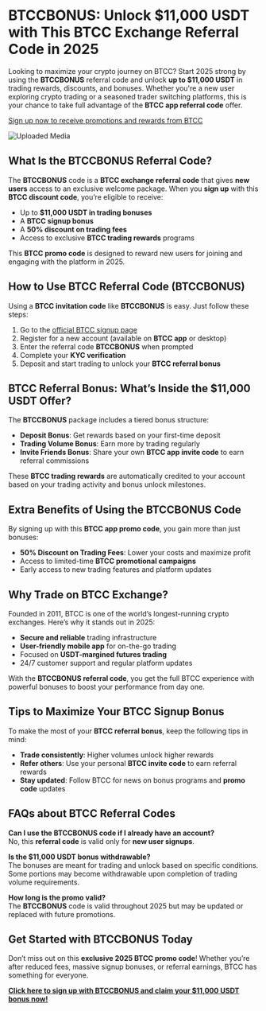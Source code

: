 <h1>BTCCBONUS: Unlock $11,000 USDT with This BTCC Exchange Referral Code in 2025</h1>
<p>Looking to maximize your crypto journey on BTCC? Start 2025 strong by using the <strong>BTCCBONUS</strong> referral code and unlock <strong>up to $11,000 USDT</strong> in trading rewards, discounts, and bonuses. Whether you're a new user exploring crypto trading or a seasoned trader switching platforms, this is your chance to take full advantage of the <strong>BTCC app referral code</strong> offer.</p>
<p><a href="https://partner.btcc.com/us/c/BTCCBONUS/9303" target="_blank">Sign up now to receive promotions and rewards from BTCC</a></p>
<img class="_1sjywpl0 bc5nci19k bc5nci4t0 bc5nci45b bc5nci4ow" alt="Uploaded Media" src="https://images.mirror-media.xyz/publication-images/fnEE2CLwyPt3H54inxWk7.png?height=960&amp;width=1920">
<h2>What Is the BTCCBONUS Referral Code?</h2>
<p>The <strong>BTCCBONUS</strong> code is a <strong>BTCC exchange referral code</strong> that gives <strong>new users</strong> access to an exclusive welcome package. When you <strong>sign up</strong> with this <strong>BTCC discount code</strong>, you’re eligible to receive:</p>
<ul>
<li>Up to <strong>$11,000 USDT in trading bonuses</strong></li>
<li>A <strong>BTCC signup bonus</strong></li>
<li>A <strong>50% discount on trading fees</strong></li>
<li>Access to exclusive <strong>BTCC trading rewards</strong> programs</li>
</ul>
<p>This <strong>BTCC promo code</strong> is designed to reward new users for joining and engaging with the platform in 2025.</p>

<h2>How to Use BTCC Referral Code (BTCCBONUS)</h2>
<p>Using a <strong>BTCC invitation code</strong> like <strong>BTCCBONUS</strong> is easy. Just follow these steps:</p>
<ol>
<li>Go to the <a href="https://partner.btcc.com/us/c/BTCCBONUS/9303">official BTCC signup page</a></li>
<li>Register for a new account (available on <strong>BTCC app</strong> or desktop)</li>
<li>Enter the referral code <strong>BTCCBONUS</strong> when prompted</li>
<li>Complete your <strong>KYC verification</strong></li>
<li>Deposit and start trading to unlock your <strong>BTCC referral bonus</strong></li>
</ol>

<h2>BTCC Referral Bonus: What’s Inside the $11,000 USDT Offer?</h2>
<p>The <strong>BTCCBONUS</strong> package includes a tiered bonus structure:</p>
<ul>
<li><strong>Deposit Bonus</strong>: Get rewards based on your first-time deposit</li>
<li><strong>Trading Volume Bonus</strong>: Earn more by trading regularly</li>
<li><strong>Invite Friends Bonus</strong>: Share your own <strong>BTCC app invite code</strong> to earn referral commissions</li>
</ul>
<p>These <strong>BTCC trading rewards</strong> are automatically credited to your account based on your trading activity and bonus unlock milestones.</p>

<h2>Extra Benefits of Using the BTCCBONUS Code</h2>
<p>By signing up with this <strong>BTCC app promo code</strong>, you gain more than just bonuses:</p>
<ul>
<li><strong>50% Discount on Trading Fees</strong>: Lower your costs and maximize profit</li>
<li>Access to limited-time <strong>BTCC promotional campaigns</strong></li>
<li>Early access to new trading features and platform updates</li>
</ul>

<h2>Why Trade on BTCC Exchange?</h2>
<p>Founded in 2011, BTCC is one of the world’s longest-running crypto exchanges. Here’s why it stands out in 2025:</p>
<ul>
<li><strong>Secure and reliable</strong> trading infrastructure</li>
<li><strong>User-friendly mobile app</strong> for on-the-go trading</li>
<li>Focused on <strong>USDT-margined futures trading</strong></li>
<li>24/7 customer support and regular platform updates</li>
</ul>
<p>With the <strong>BTCCBONUS referral code</strong>, you get the full BTCC experience with powerful bonuses to boost your performance from day one.</p>

<h2>Tips to Maximize Your BTCC Signup Bonus</h2>
<p>To make the most of your <strong>BTCC referral bonus</strong>, keep the following tips in mind:</p>
<ul>
<li><strong>Trade consistently</strong>: Higher volumes unlock higher rewards</li>
<li><strong>Refer others</strong>: Use your personal <strong>BTCC invite code</strong> to earn referral rewards</li>
<li><strong>Stay updated</strong>: Follow BTCC for news on bonus programs and <strong>promo code</strong> updates</li>
</ul>

<h2>FAQs about BTCC Referral Codes</h2>
<p><strong>Can I use the BTCCBONUS code if I already have an account?</strong><br>No, this <strong>referral code</strong> is valid only for <strong>new user signups</strong>.</p>
<p><strong>Is the $11,000 USDT bonus withdrawable?</strong><br>The bonuses are meant for trading and unlock based on specific conditions. Some portions may become withdrawable upon completion of trading volume requirements.</p>
<p><strong>How long is the promo valid?</strong><br>The <strong>BTCCBONUS</strong> code is valid throughout 2025 but may be updated or replaced with future promotions.</p>

<h2>Get Started with BTCCBONUS Today</h2>
<p>Don’t miss out on this <strong>exclusive 2025 BTCC promo code</strong>! Whether you’re after reduced fees, massive signup bonuses, or referral earnings, BTCC has something for everyone.</p>
<p><a href="https://partner.btcc.com/us/c/BTCCBONUS/9303"><strong>Click here to sign up with BTCCBONUS and claim your $11,000 USDT bonus now!</strong></a></p>
